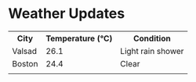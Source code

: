 # Weather Updates

<!-- WEATHER-UPDATE-START -->
<table><tr><th>City</th><th>Temperature (°C)</th><th>Condition</th></tr><tr><td>Valsad</td><td>26.1</td><td>Light rain shower</td></tr><tr><td>Boston</td><td>24.4</td><td>Clear</td></tr><tr><td></td><td></td><td></td></tr></table>
<!-- WEATHER-UPDATE-END -->
